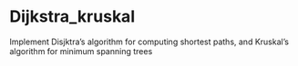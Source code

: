 # Dijkstra_kruskal
Implement Disjktra’s algorithm for computing shortest paths, and Kruskal’s algorithm for minimum spanning trees
